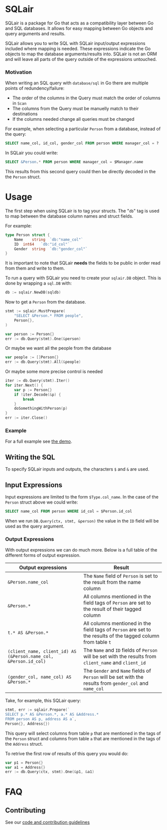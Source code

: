 # SQLair

SQLair is a package for Go that acts as a compatibility layer between Go and SQL databases. It allows for easy mapping between Go objects and query arguments and results.

SQLair allows you to write SQL with SQLair input/output expressions included where mapping is needed. These expressions indicate the Go objects to map the database arguments/results into. SQLair is not an ORM and will leave all parts of the query outside of the expressions untouched.

### Motivation
When writing an SQL query with `database/sql` in Go there are multiple points of redundency/failure:

- The order of the columns in the Query must match the order of columns in `Scan`
- The columns from the Query must be manuelly match to their destinations
- If the columns needed change all queries must be changed

For example, when selecting a particular `Person` from a database, instead of the query: 
```SQL
SELECT name_col, id_col, gender_col FROM person WHERE manager_col = ?
```
In SQLair you could write:
```SQL
SELECT &Person.* FROM person WHERE manager_col = $Manager.name
```
This results from this second query could then be directly decoded in the the `Person` struct.


# Usage
The first step when using SQLair is to tag your structs. The "`db`" tag is used to map between the database column names and struct fields.

For example:
```Go
type Person struct {
	Name	string	`db:"name_col"`
	ID 	int64 	`db:"id_col"`
	Gender	string  `db:"gender_col"`
}
```
It is important to note that SQLair __needs__ the fields to be public in order read from them and write to them.

To run a query with SQLair you need to create your `sqlair.DB` object. This is done by wrapping a `sql.DB` with:
```Go
db := sqlair.NewDB(sqldb)
```

Now to get a `Person` from the database.

```Go
stmt := sqlair.MustPrepare(
    "SELECT &Person.* FROM people",
    Person{},
)

var person := Person{}
err := db.Query(stmt).One(&person)
```

Or maybe we want all the people from the database

```Go
var people := []Person{}
err := db.Query(stmt).All(&people)
```

Or maybe some more precise control is needed

```Go
iter := db.Query(stmt).Iter()
for iter.Next() {
    var p := Person{}
    if !iter.Decode(&p) {
        break
    }
    doSomethingWithPerson(p)
}
err := iter.Close()
```
### Example
For a full example see [the demo](demo/demo.go).

## Writing the SQL
To specify SQLair inputs and outputs, the characters `$` and `&` are used.
## Input Expressions
Input expressions are limited to the form `$Type.col_name`. In the case of the `Person` struct above we could write:
```SQL
SELECT name_col FROM person WHERE id_col = $Person.id_col
```
When we run `DB.Query(ctx, stmt, &person)` the value in the `ID` field will be used as the query argument.
 
### Output Expressions
With output expressions we can do much more. Below is a full table of the different forms of output expression.

|Output expressions| Result |
| --- | --- |
| `&Person.name_col` | The `Name` field of `Person` is set to the result from the name column |
| `&Person.*` | All columns mentioned in the field tags of `Person` are set to the result of their tagged column |
| `t.* AS &Person.*` | All columns mentioned in the field tags of `Person` are set to the results of the tagged column from table `t` |
| `(client_name, client_id) AS (&Person.name_col, &Person.id_col)` | The `Name` and `ID` fields of `Person` will be set with the results from `client_name` and `client_id` |
| `(gender_col, name_col) AS &Person.*` | The `Gender` and `Name` fields of `Person` will be set with the results from `gender_col` and `name_col` |

Take, for example, this SQLair query:
```Go
stmt, err := sqlair.Prepare(`
SELECT p.* AS &Person.*, a.* AS &Address.*
FROM person AS p, address AS a`,
Person{}, Address{})
```
This query will select columns from table `p` that are mentioned in the tags of the `Person` struct and columns from table `a` that are mentioned in the tags of the `Address` struct.

To retrive the first row of results of this query you would do:
```Go
var p1 = Person{}
var a1 = Address{}
err := db.Query(ctx, stmt).One(&p1, &a1)
```
# FAQ


## Contributing

See our [code and contribution guidelines](CONTRIBUTING.md)

